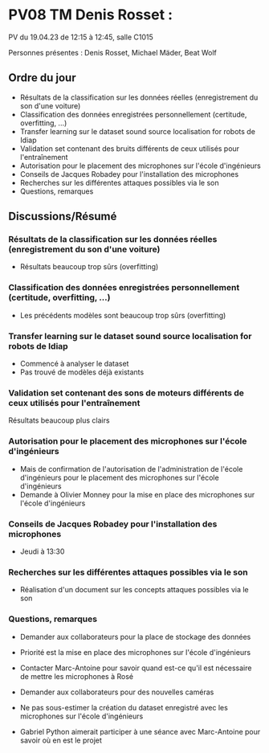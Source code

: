 # PV08 TM Denis Rosset :
PV du 19.04.23 de 12:15 à 12:45, salle C1015

Personnes présentes : Denis Rosset, Michael Mäder, Beat Wolf

## Ordre du jour
- Résultats de la classification sur les données réelles (enregistrement du son d'une voiture)
- Classification des données enregistrées personnellement (certitude, overfitting, ...)
- Transfer learning sur le dataset sound source localisation for robots de Idiap
- Validation set contenant des bruits différents de ceux utilisés pour l'entraînement
- Autorisation pour le placement des microphones sur l'école d'ingénieurs
- Conseils de Jacques Robadey pour l'installation des microphones 
- Recherches sur les différentes attaques possibles via le son
- Questions, remarques

## Discussions/Résumé
### Résultats de la classification sur les données réelles (enregistrement du son d'une voiture)
- Résultats beaucoup trop sûrs (overfitting)
### Classification des données enregistrées personnellement (certitude, overfitting, ...)
- Les précédents modèles sont beaucoup trop sûrs (overfitting)
### Transfer learning sur le dataset sound source localisation for robots de Idiap
- Commencé à analyser le dataset
- Pas trouvé de modèles déjà existants 

### Validation set contenant des sons de moteurs différents de ceux utilisés pour l'entraînement
Résultats beaucoup plus clairs

### Autorisation pour le placement des microphones sur l'école d'ingénieurs
- Mais de confirmation de l'autorisation de l'administration de l'école d'ingénieurs pour le placement des microphones sur l'école d'ingénieurs
- Demande à Olivier Monney pour la mise en place des microphones sur l'école d'ingénieurs

### Conseils de Jacques Robadey pour l'installation des microphones 
- Jeudi à 13:30

### Recherches sur les différentes attaques possibles via le son
- Réalisation d'un document sur les concepts attaques possibles via le son

### Questions, remarques
- Demander aux collaborateurs pour la place de stockage des données
- Priorité est la mise en place des microphones sur l'école d'ingénieurs
- Contacter Marc-Antoine pour savoir quand est-ce qu'il est nécessaire de mettre les microphones à Rosé
- Demander aux collaborateurs pour des nouvelles caméras

- Ne pas sous-estimer la création du dataset enregistré avec les microphones sur l'école d'ingénieurs

- Gabriel Python aimerait participer à une séance avec Marc-Antoine pour savoir où en est le projet